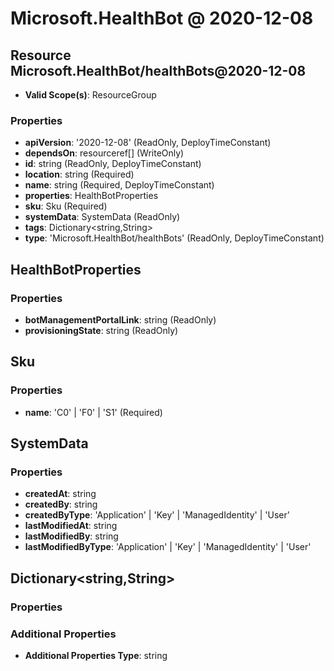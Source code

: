 # Microsoft.HealthBot @ 2020-12-08

## Resource Microsoft.HealthBot/healthBots@2020-12-08
* **Valid Scope(s)**: ResourceGroup
### Properties
* **apiVersion**: '2020-12-08' (ReadOnly, DeployTimeConstant)
* **dependsOn**: resourceref[] (WriteOnly)
* **id**: string (ReadOnly, DeployTimeConstant)
* **location**: string (Required)
* **name**: string (Required, DeployTimeConstant)
* **properties**: HealthBotProperties
* **sku**: Sku (Required)
* **systemData**: SystemData (ReadOnly)
* **tags**: Dictionary<string,String>
* **type**: 'Microsoft.HealthBot/healthBots' (ReadOnly, DeployTimeConstant)

## HealthBotProperties
### Properties
* **botManagementPortalLink**: string (ReadOnly)
* **provisioningState**: string (ReadOnly)

## Sku
### Properties
* **name**: 'C0' | 'F0' | 'S1' (Required)

## SystemData
### Properties
* **createdAt**: string
* **createdBy**: string
* **createdByType**: 'Application' | 'Key' | 'ManagedIdentity' | 'User'
* **lastModifiedAt**: string
* **lastModifiedBy**: string
* **lastModifiedByType**: 'Application' | 'Key' | 'ManagedIdentity' | 'User'

## Dictionary<string,String>
### Properties
### Additional Properties
* **Additional Properties Type**: string

